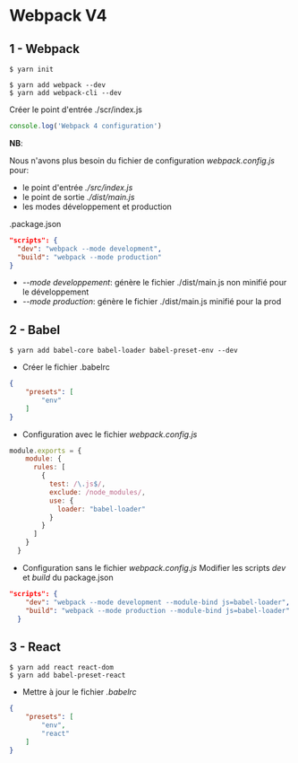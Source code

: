 # Webpack V4

## 1 - Webpack
```
$ yarn init
```
```
$ yarn add webpack --dev
$ yarn add webpack-cli --dev
```

Créer le point d'entrée
./scr/index.js
```js
console.log('Webpack 4 configuration')
```
**NB**: 

Nous n'avons plus besoin du fichier de configuration _webpack.config.js_ pour: 
- le point d'entrée _./src/index.js_
- le point de sortie _./dist/main.js_
- les modes développement et production


.package.json
```json
"scripts": {
  "dev": "webpack --mode development",
  "build": "webpack --mode production" 
}
```
- _--mode developpement_: génère le fichier ./dist/main.js non minifié pour le développement
- _--mode production_: génère le fichier ./dist/main.js minifié pour la prod

## 2 - Babel

```
$ yarn add babel-core babel-loader babel-preset-env --dev
```
- Créer le fichier .babelrc
```json
{
    "presets": [
        "env"
    ]
}
```
- Configuration avec le fichier _webpack.config.js_
```js
module.exports = {
    module: {
      rules: [
        {
          test: /\.js$/,
          exclude: /node_modules/,
          use: {
            loader: "babel-loader"
          }
        }
      ]
    }
  }
```
- Configuration sans le fichier _webpack.config.js_
Modifier les scripts _dev_ et _build_ du package.json
```json
"scripts": {
    "dev": "webpack --mode development --module-bind js=babel-loader",
    "build": "webpack --mode production --module-bind js=babel-loader"
  }
```
## 3 - React

```
$ yarn add react react-dom
$ yarn add babel-preset-react
```
-  Mettre à jour le fichier _.babelrc_
```json
{
    "presets": [
        "env",
        "react"
    ]
}
```

